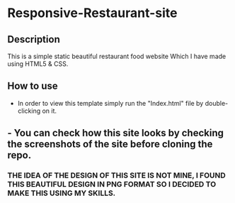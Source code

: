 # Responsive-Restaurant-site
## Description
This is a simple static beautiful restaurant food website Which I have made using HTML5 & CSS.

## How to use
- In order to view this template simply run the "Index.html" file by double-clicking on it.

## - You can check how this site looks by checking the screenshots of the site before cloning the repo.

### THE IDEA OF THE DESIGN OF THIS SITE IS NOT MINE, I FOUND THIS BEAUTIFUL DESIGN IN PNG FORMAT SO I DECIDED TO MAKE THIS USING MY SKILLS.
